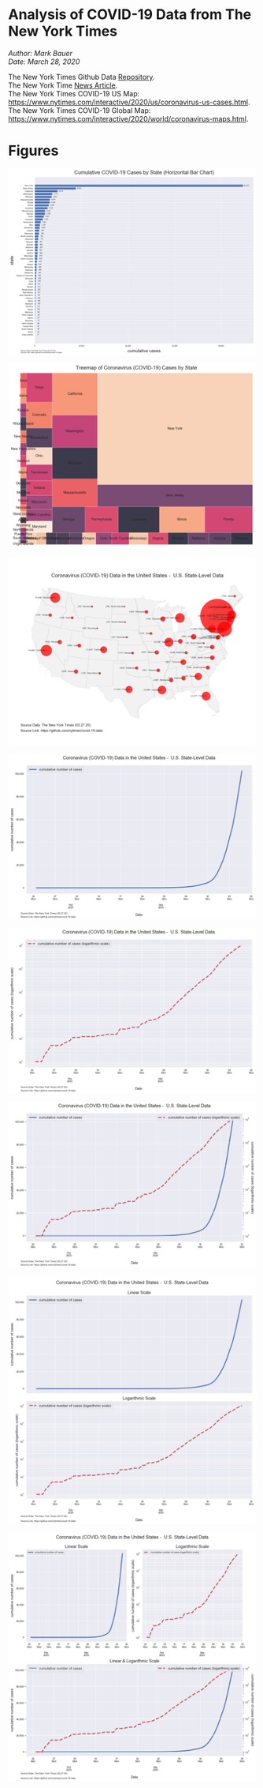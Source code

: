 # Analysis of COVID-19 Data from The New York Times

*Author: Mark Bauer*  
*Date: March 28, 2020*

The New York Times Github Data [Repository](https://github.com/nytimes/covid-19-data).   
The New York Time [News Article](https://www.nytimes.com/article/coronavirus-county-data-us.html).  
The New York Times COVID-19 US Map: https://www.nytimes.com/interactive/2020/us/coronavirus-us-cases.html.   
The New York Times COVID-19 Global Map: https://www.nytimes.com/interactive/2020/world/coronavirus-maps.html.  


# Figures
![numer of cases state horizontal](figures/nyt-covid-19-data-barh-032720.png)

![numer of cases state treemap](figures/nyt-covid-19-data-treemap-032720.png)

![numer of cases state map](figures/nyt-covid-19-data-state-map-032720.png)

![numer of cases linear](figures/nyt-covid-19-data-linear-032720.png)

![number of cases long](figures/nyt-covid-19-data-log-032720.png)

![number of cases linear and long](figures/nyt-covid-19-data-overlay-032720.png)

![number of cases two subplots](figures/nyt-covid-19-data-2subplots-032720.png)

![number of cases three subplots](figures/nyt-covid-19-data-3subplots-032720.png)